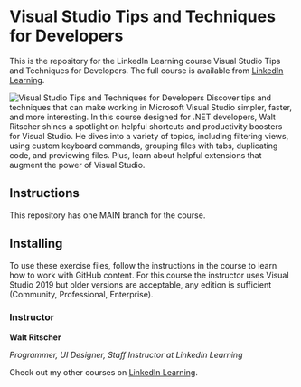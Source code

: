 # Visual Studio Tips and Techniques for Developers
This is the repository for the LinkedIn Learning course Visual Studio Tips and Techniques for Developers. The full course is available from [LinkedIn Learning][lil-course-url].

![Visual Studio Tips and Techniques for Developers][lil-thumbnail-url] 
Discover tips and techniques that can make working in Microsoft Visual Studio simpler, faster, and more interesting. In this course designed for .NET developers, Walt Ritscher shines a spotlight on helpful shortcuts and productivity boosters for Visual Studio. He dives into a variety of topics, including filtering views, using custom keyboard commands, grouping files with tabs, duplicating code, and previewing files. Plus, learn about helpful extensions that augment the power of Visual Studio.

## Instructions
This repository has one MAIN branch for the course.

## Installing
To use these exercise files, follow the instructions in the course to learn how to work with GitHub content. For this course the instructor uses Visual Studio 2019 but older versions are acceptable, any edition is sufficient (Community, Professional, Enterprise).

### Instructor

**Walt Ritscher**

_Programmer, UI Designer, Staff Instructor at LinkedIn Learning_

Check out my other courses on [LinkedIn Learning](https://www.linkedin.com/learning/instructors/walt-ritscher?u=104).

[lil-course-url]: https://www.linkedin.com/learning/visual-studio-tips-and-techniques-for-developers/
[lil-thumbnail-url]: https://cdn.lynda.com/course/2885063/2885063-1619549456022-16x9.jpg
